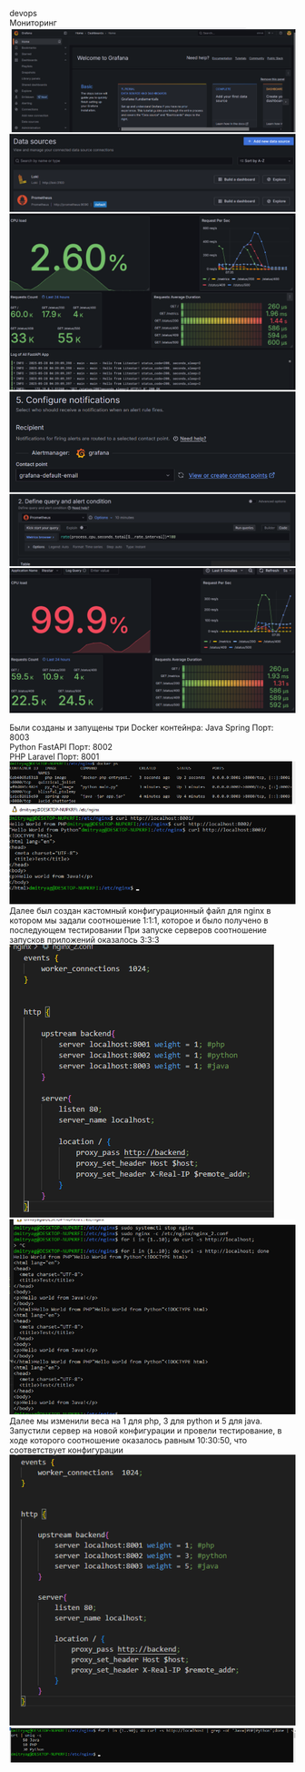 devops  
Мониторинг  
![Alt text](images/im1.png)
![Alt text](images/im2.png)
![Alt text](images/im3.png)
![Alt text](images/im4.png)
![Alt text](images/im5.png)
![Alt text](images/im6.png)  


Были созданы и запущены три Docker контейнра: 
Java Spring Порт: 8003  
Python FastAPI Порт: 8002  
PHP Laravel Порт: 8001  
![Alt text](images/i1.png)
![Alt text](images/i2.png)  
Далее был создан кастомный конфигурационный файл для nginx в котором мы задали соотношение 1:1:1, которое и было получено в последующем тестировании
При запуске серверов соотношение запусков приложений оказалось 3:3:3
![Alt text](images/i3.png)
![Alt text](images/i4.png)  
Далее мы изменили веса на 1 для php, 3 для python и 5 для java. Запустили сервер на новой конфигурации и провели тестирование, в ходе которого соотношение оказалось равным 10:30:50, что соответствует конфигурации  
![Alt text](images/i5.png)
![Alt text](images/i6.png)

